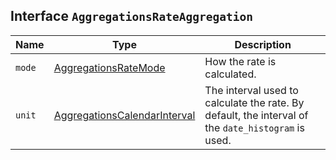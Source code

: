 ## Interface `AggregationsRateAggregation`

| Name | Type | Description |
| - | - | - |
| `mode` | [AggregationsRateMode](./AggregationsRateMode.md) | How the rate is calculated. |
| `unit` | [AggregationsCalendarInterval](./AggregationsCalendarInterval.md) | The interval used to calculate the rate. By default, the interval of the `date_histogram` is used. |
